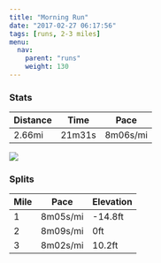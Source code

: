 ```yaml
---
title: "Morning Run"
date: "2017-02-27 06:17:56"
tags: [runs, 2-3 miles]
menu:
  nav:
    parent: "runs"
    weight: 130
---
```


### Stats

| Distance | Time | Pace |
|----------|------|------|
|2.66mi|21m31s|8m06s/mi|

<img src='https://maps.googleapis.com/maps/api/staticmap?maptype=roadmap&path=enc:csjeI|yvL@bBrB?HbFjCgMfFg@~A`EaK|DH_GdCkCjC?fB~D}JdEAcFfCcDdCCrBzD_KzE?{FnC}CvCXvAlD{JlEIiFdC_DzC@bBvD{JvEGwFpBuCpDBzAvD}JdEBuFnCwCpCPzAlDmJpE&key=AIzaSyC1MId7bFpkLXNAaYhBSTb8jLyiSqzbDtM&size=800x800&markers=color:yellow|label:S|53.47138,-2.25199&markers=color:green|label:F|53.47021,-2.25308'>

### Splits

| Mile | Pace | Elevation |
|------|------|-----------|
|1|8m05s/mi|-14.8ft|
|2|8m09s/mi|0ft|
|3|8m02s/mi|10.2ft|
